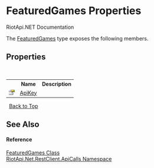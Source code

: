 # FeaturedGames Properties
RiotApi.NET Documentation 

The <a href="99ad2b6b-4297-a708-735a-71f6602a2c69">FeaturedGames</a> type exposes the following members.


## Properties
&nbsp;<table><tr><th></th><th>Name</th><th>Description</th></tr><tr><td>![Public property](media/pubproperty.gif "Public property")</td><td><a href="2b4d7045-66c8-af5a-e12c-53000525cc30">ApiKey</a></td><td /></tr></table>&nbsp;
<a href="#featuredgames-properties">Back to Top</a>

## See Also


#### Reference
<a href="99ad2b6b-4297-a708-735a-71f6602a2c69">FeaturedGames Class</a><br /><a href="ce503962-9d76-4097-585e-86aa8997f5c3">RiotApi.Net.RestClient.ApiCalls Namespace</a><br />
